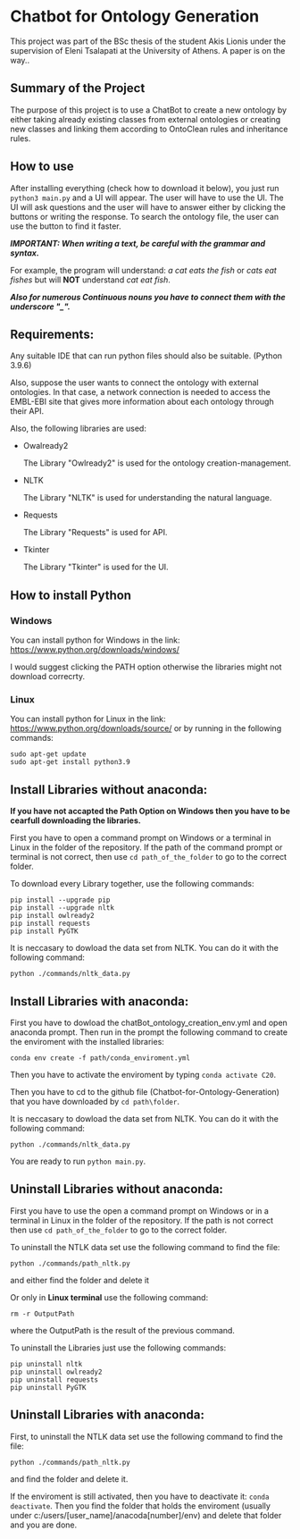 # Chatbot for Ontology Generation

This project was part of the BSc thesis of the student Akis Lionis under the supervision of Eleni Tsalapati at the University of Athens.
A paper is on the way..

## Summary of the Project
The purpose of this project is to use a ChatBot to create a new ontology by either taking already existing classes from external ontologies or creating new classes and linking them according to OntoClean rules and inheritance rules.

## How to use
After installing everything (check how to download it below), you just run `python3 main.py` and a UI will appear. The user will have to use the UI. The UI will ask questions and the user will have to answer either by clicking the buttons or writing the response. To search the ontology file, the user can use the button to find it faster.

***IMPORTANT: When writing a text, be careful with the grammar and syntax.***

For example, the program will understand: *a cat eats the fish* or *cats eat fishes* but will **NOT** understand *cat eat fish*.

***Also for numerous Continuous nouns you have to connect them with the underscore "_".***

## Requirements: 
Any suitable IDE that can run python files should also be suitable. (Python 3.9.6)

Also, suppose the user wants to connect the ontology with external ontologies. In that case, a network connection is needed to access the EMBL-EBI site that gives more information about each ontology through their API.

Also, the following libraries are used:
- Owalready2

  The Library "Owlready2" is used for the ontology creation-management.

- NLTK 

  The Library "NLTK" is used for understanding the natural language.

- Requests

  The Library "Requests" is used for API. 

- Tkinter

  The Library "Tkinter" is used for the UI.

## How to install Python
### Windows
You can install python for Windows in the link: https://www.python.org/downloads/windows/ 

I would suggest clicking the PATH option otherwise the libraries might not download correcrty.

### Linux
You can install python for Linux in the link: https://www.python.org/downloads/source/
or by running in the following commands:
```
sudo apt-get update
sudo apt-get install python3.9
```

## Install Libraries without anaconda:
**If you have not accapted the Path Option on Windows then you have to be cearfull downloading the libraries.**

First you have to  open a command prompt on Windows or a terminal in Linux in the folder of the repository.
If the path of the command prompt or terminal is not correct, then use `cd path_of_the_folder` to go to the correct folder.

To download every Library together, use the following commands:

```
pip install --upgrade pip
pip install --upgrade nltk
pip install owlready2
pip install requests
pip install PyGTK
```

It is neccasary to dowload the data set from NLTK. You can do it with the following command:
```
python ./commands/nltk_data.py
```

## Install Libraries with anaconda:
First you have to dowload the chatBot_ontology_creation_env.yml and open anaconda prompt. 
Then run in the prompt the following command to create the enviroment with the installed libraries:
```
conda env create -f path/conda_enviroment.yml
```

Then you have to activate the enviroment by typing `conda activate C20`.

Then you have to cd to the github file (Chatbot-for-Ontology-Generation) that you have downloaded by `cd path\folder`.

It is neccasary to dowload the data set from NLTK. You can do it with the following command:
```
python ./commands/nltk_data.py
```

You are ready to run `python main.py`.

## Uninstall Libraries without anaconda:
First you have to use the open a command prompt on Windows or in a terminal in Linux in the folder of the repository.
If the path is not correct then use `cd path_of_the_folder` to go to the correct folder.

To uninstall the NTLK data set use the following command to find the file: 
```
python ./commands/path_nltk.py
``` 
and either find the folder and delete it 

Or only in **Linux terminal** use the following command:
```
rm -r OutputPath
``` 
where the OutputPath is the result of the previous command.

To uninstall the Libraries just use the following commands:
```
pip uninstall nltk
pip uninstall owlready2
pip uninstall requests
pip uninstall PyGTK
```

## Uninstall Libraries with anaconda:

First, to uninstall the NTLK data set use the following command to find the file: 
```
python ./commands/path_nltk.py
``` 
and find the folder and delete it. 

If the enviroment is still activated, then you have to deactivate it: `conda deactivate`.
Then you find the folder that holds the enviroment (usually under c:/users/[user_name]/anacoda[number]/env) and delete that folder and you are done.
